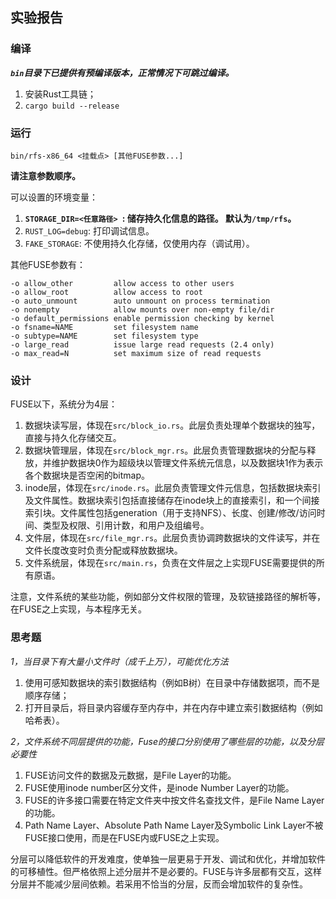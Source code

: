 ## 实验报告

### 编译

***`bin`目录下已提供有预编译版本，正常情况下可跳过编译。***

1. 安装Rust工具链；
2. `cargo build --release`

### 运行

```
bin/rfs-x86_64 <挂载点> [其他FUSE参数...]
```

**请注意参数顺序。**

可以设置的环境变量：

1. **`STORAGE_DIR=<任意路径> `: 储存持久化信息的路径。 默认为`/tmp/rfs`。**
2. `RUST_LOG=debug`: 打印调试信息。
3. `FAKE_STORAGE`: 不使用持久化存储，仅使用内存（调试用）。

其他FUSE参数有：

```
-o allow_other         allow access to other users
-o allow_root          allow access to root
-o auto_unmount        auto unmount on process termination
-o nonempty            allow mounts over non-empty file/dir
-o default_permissions enable permission checking by kernel
-o fsname=NAME         set filesystem name
-o subtype=NAME        set filesystem type
-o large_read          issue large read requests (2.4 only)
-o max_read=N          set maximum size of read requests
```

### 设计

FUSE以下，系统分为4层：

1. 数据块读写层，体现在`src/block_io.rs`。此层负责处理单个数据块的独写，直接与持久化存储交互。
2. 数据块管理层，体现在`src/block_mgr.rs`。此层负责管理数据块的分配与释放，并维护数据块0作为超级块以管理文件系统元信息，以及数据块1作为表示各个数据块是否空闲的bitmap。
3. inode层，体现在`src/inode.rs`。此层负责管理文件元信息，包括数据块索引及文件属性。数据块索引包括直接储存在inode块上的直接索引，和一个间接索引块。文件属性包括generation（用于支持NFS）、长度、创建/修改/访问时间、类型及权限、引用计数，和用户及组编号。
4. 文件层，体现在`src/file_mgr.rs`。此层负责协调跨数据块的文件读写，并在文件长度改变时负责分配或释放数据块。
5. 文件系统层，体现在`src/main.rs`，负责在文件层之上实现FUSE需要提供的所有原语。

注意，文件系统的某些功能，例如部分文件权限的管理，及软链接路径的解析等，在FUSE之上实现，与本程序无关。

### 思考题

*1，当目录下有大量小文件时（成千上万），可能优化方法*

1. 使用可感知数据块的索引数据结构（例如B树）在目录中存储数据项，而不是顺序存储；
2. 打开目录后，将目录内容缓存至内存中，并在内存中建立索引数据结构（例如哈希表）。

*2，文件系统不同层提供的功能，Fuse的接口分别使用了哪些层的功能，以及分层必要性*

1. FUSE访问文件的数据及元数据，是File Layer的功能。
2. FUSE使用inode number区分文件，是inode Number Layer的功能。
3. FUSE的许多接口需要在特定文件夹中按文件名查找文件，是File Name Layer的功能。
4. Path Name Layer、Absolute Path Name Layer及Symbolic Link Layer不被FUSE接口使用，而是在FUSE内或FUSE之上实现。

分层可以降低软件的开发难度，使单独一层更易于开发、调试和优化，并增加软件的可移植性。但严格依照上述分层并不是必要的。FUSE与许多层都有交互，这样分层并不能减少层间依赖。若采用不恰当的分层，反而会增加软件的复杂性。